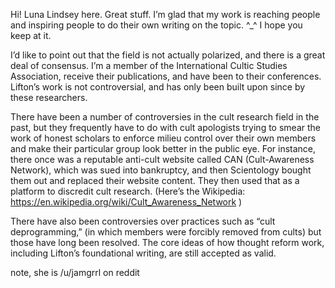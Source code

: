 Hi! Luna Lindsey here. Great stuff. I’m glad that my work is reaching people and inspiring people to do their own writing on the topic. ^_^ I hope you keep at it.

I’d like to point out that the field is not actually polarized, and there is a great deal of consensus. I’m a member of the International Cultic Studies Association, receive their publications, and have been to their conferences. Lifton’s work is not controversial, and has only been built upon since by these researchers.

There have been a number of controversies in the cult research field in the past, but they frequently have to do with cult apologists trying to smear the work of honest scholars to enforce milieu control over their own members and make their particular group look better in the public eye. For instance, there once was a reputable anti-cult website called CAN (Cult-Awareness Network), which was sued into bankruptcy, and then Scientology bought them out and replaced their website content. They then used that as a platform to discredit cult research. (Here’s the Wikipedia: https://en.wikipedia.org/wiki/Cult_Awareness_Network )

There have also been controversies over practices such as “cult deprogramming,” (in which
members were forcibly removed from cults) but those have long been resolved. The core ideas of how thought reform work, including Lifton’s foundational writing, are still accepted as valid.

note, she is /u/jamgrrl on reddit
